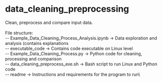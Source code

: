 # data_cleaning_preprocessing
Clean, preprocess and compare input data.\
\
File structure:\
-- Example_Data_Cleaning_Process_Analysis.ipynb          -> Data exploration and analysis (contains explanations\
-- executable_code                                       -> Contains code executable on Linux level\
    -- Example_Data_Cleaning_Process.py                  -> Python code for cleaning, processing and comparison\
    -- data_cleaning_preprocess_exe.sh                   -> Bash script to run Linux and Python code\
    -- readme                                            -> Instructions and requirements for the program to run\
